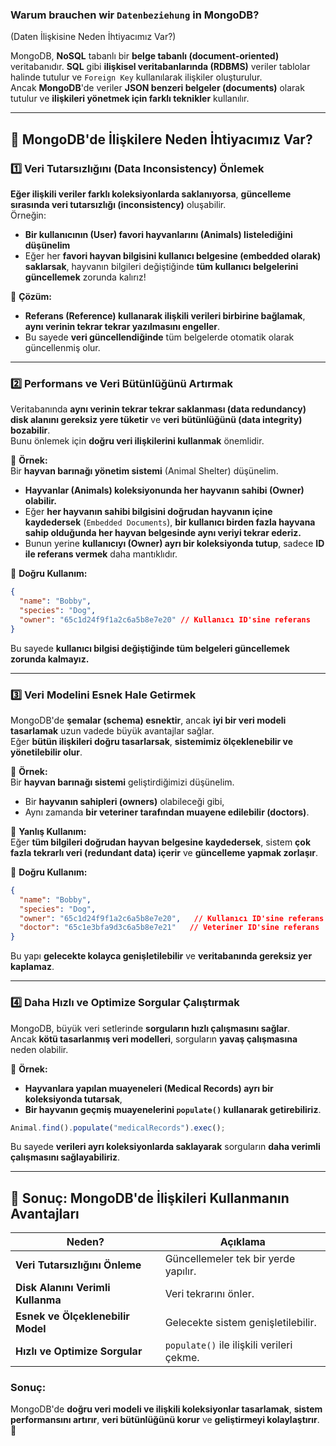 ### **Warum brauchen wir `Datenbeziehung` in MongoDB?**  
(Daten İlişkisine Neden İhtiyacımız Var?)

MongoDB, **NoSQL** tabanlı bir **belge tabanlı (document-oriented)** veritabanıdır. **SQL** gibi **ilişkisel veritabanlarında (RDBMS)** veriler tablolar halinde tutulur ve `Foreign Key` kullanılarak ilişkiler oluşturulur.  
Ancak **MongoDB**'de veriler **JSON benzeri belgeler (documents)** olarak tutulur ve **ilişkileri yönetmek için farklı teknikler** kullanılır.  

---

## **📌 MongoDB'de İlişkilere Neden İhtiyacımız Var?**  

### 1️⃣ **Veri Tutarsızlığını (Data Inconsistency) Önlemek**  
**Eğer ilişkili veriler farklı koleksiyonlarda saklanıyorsa**, **güncelleme sırasında veri tutarsızlığı (inconsistency)** oluşabilir.  
Örneğin:  
- **Bir kullanıcının (User) favori hayvanlarını (Animals) listelediğini düşünelim**  
- Eğer her **favori hayvan bilgisini kullanıcı belgesine (embedded olarak) saklarsak**, hayvanın bilgileri değiştiğinde **tüm kullanıcı belgelerini güncellemek** zorunda kalırız!  

📌 **Çözüm:**  
- **Referans (Reference) kullanarak ilişkili verileri birbirine bağlamak**, **aynı verinin tekrar tekrar yazılmasını engeller**.  
- Bu sayede **veri güncellendiğinde** tüm belgelerde otomatik olarak güncellenmiş olur.

---

### 2️⃣ **Performans ve Veri Bütünlüğünü Artırmak**  
Veritabanında **aynı verinin tekrar tekrar saklanması (data redundancy)** **disk alanını gereksiz yere tüketir** ve **veri bütünlüğünü (data integrity) bozabilir**.  
Bunu önlemek için **doğru veri ilişkilerini kullanmak** önemlidir.

📌 **Örnek:**  
Bir **hayvan barınağı yönetim sistemi** (Animal Shelter) düşünelim.  
- **Hayvanlar (Animals) koleksiyonunda her hayvanın sahibi (Owner) olabilir.**  
- Eğer **her hayvanın sahibi bilgisini doğrudan hayvanın içine kaydedersek** (`Embedded Documents`), **bir kullanıcı birden fazla hayvana sahip olduğunda her hayvan belgesinde aynı veriyi tekrar ederiz.**  
- Bunun yerine **kullanıcıyı (Owner) ayrı bir koleksiyonda tutup**, sadece **ID ile referans vermek** daha mantıklıdır.

📌 **Doğru Kullanım:**  
```json
{
  "name": "Bobby",
  "species": "Dog",
  "owner": "65c1d24f9f1a2c6a5b8e7e20" // Kullanıcı ID'sine referans
}
```
Bu sayede **kullanıcı bilgisi değiştiğinde tüm belgeleri güncellemek zorunda kalmayız.**

---

### 3️⃣ **Veri Modelini Esnek Hale Getirmek**  
MongoDB'de **şemalar (schema) esnektir**, ancak **iyi bir veri modeli tasarlamak** uzun vadede büyük avantajlar sağlar.  
Eğer **bütün ilişkileri doğru tasarlarsak**, **sistemimiz ölçeklenebilir ve yönetilebilir olur**.

📌 **Örnek:**  
Bir **hayvan barınağı sistemi** geliştirdiğimizi düşünelim.  
- Bir **hayvanın sahipleri (owners)** olabileceği gibi,  
- Aynı zamanda **bir veteriner tarafından muayene edilebilir (doctors)**.  

📌 **Yanlış Kullanım:**  
Eğer **tüm bilgileri doğrudan hayvan belgesine kaydedersek**, sistem **çok fazla tekrarlı veri (redundant data) içerir** ve **güncelleme yapmak zorlaşır**.  

📌 **Doğru Kullanım:**  
```json
{
  "name": "Bobby",
  "species": "Dog",
  "owner": "65c1d24f9f1a2c6a5b8e7e20",   // Kullanıcı ID'sine referans
  "doctor": "65c1e3bfa9d3c6a5b8e7e21"   // Veteriner ID'sine referans
}
```
Bu yapı **gelecekte kolayca genişletilebilir** ve **veritabanında gereksiz yer kaplamaz**.

---

### 4️⃣ **Daha Hızlı ve Optimize Sorgular Çalıştırmak**  
MongoDB, büyük veri setlerinde **sorguların hızlı çalışmasını sağlar**.  
Ancak **kötü tasarlanmış veri modelleri**, sorguların **yavaş çalışmasına** neden olabilir.

📌 **Örnek:**  
- **Hayvanlara yapılan muayeneleri (Medical Records) ayrı bir koleksiyonda tutarsak**,  
- **Bir hayvanın geçmiş muayenelerini `populate()` kullanarak getirebiliriz**.  

```js
Animal.find().populate("medicalRecords").exec();
```
Bu sayede **verileri ayrı koleksiyonlarda saklayarak** sorguların **daha verimli çalışmasını sağlayabiliriz**.

---

## **📌 Sonuç: MongoDB'de İlişkileri Kullanmanın Avantajları**
| **Neden?** | **Açıklama** |
|------------|-------------|
| **Veri Tutarsızlığını Önleme** | Güncellemeler tek bir yerde yapılır. |
| **Disk Alanını Verimli Kullanma** | Veri tekrarını önler. |
| **Esnek ve Ölçeklenebilir Model** | Gelecekte sistem genişletilebilir. |
| **Hızlı ve Optimize Sorgular** | `populate()` ile ilişkili verileri çekme. |

### **Sonuç:**
MongoDB'de **doğru veri modeli ve ilişkili koleksiyonlar tasarlamak**, **sistem performansını artırır**, **veri bütünlüğünü korur** ve **geliştirmeyi kolaylaştırır**. 🚀